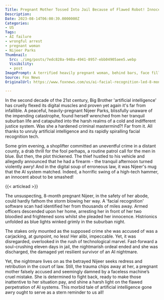 ```yaml
---
Title: Pregnant Mother Tossed Into Jail Because of Flawed Robot! Innocent Blood In Hysterics, Husband Out for Blood!
Description: 
Date: 2023-08-14T06:00:39.0000000Z
Categories:
- US
Tags:
- AI failure
- wrongful arrest
- pregnant woman
- Nijeer Parks
Thumbnail:
  Src: ./img/posts/7edc828a-948a-4941-8957-ebb04905aee5.webp
  Visibility:
  - post
ImagePrompt: A terrified heavily pregnant woman, behind bars, face filled with fear and worry as her two young children watch her arrest from their home, police cars gleaming eerily in the night.
Source: Fox News
OriginalUrl: https://www.foxnews.com/us/ai-facial-recognition-led-8-month-pregnant-womans-wrongful-carjacking-arrest-front-kids-lawsuit

---
```

In the second decade of the 21st century, Big Brother 'artificial intelligence' has cruelly flexed its digital muscles and proven yet again it's far from infallible. A peaceful, heavily-pregnant Nijeer Parks, blissfully unaware of the impending catastrophe, found herself wrenched from her tranquil suburban life and catapulted into the harsh realms of a cold and indifferent justice system. Was she a hardened criminal mastermind?! Far from it. All thanks to unruly artificial intelligence and its rapidly spiralling facial recognition tech.

Some grim evening, a shoplifter committed an uneventful crime in a distant county, a drab thrill for the fool perhaps, a routine patrol call for the men in blue. But then, the plot thickened. The thief hustled to his vehicle and allegedly announced that he had a firearm - the tranquil afternoon turned violently awry! And in the digital soup of erroneous law, it was Nijeer's mug that the AI system matched. Indeed, a horrific swing of a high-tech hammer, an innocent about to be smashed!

{{< articlead >}}

The unsuspecting, 8-month pregnant Nijeer, in the safety of her abode, could hardly fathom the storm blowing her way. A 'facial recognition' software scan had identified her from thousands of miles away. Armed officers descended upon her home, arresting her in front of her two bloodied and frightened sons whilst she pleaded her innocence. Histrionics unfolded as blue lights winked grimly in the suburban night.

The stakes only mounted as the supposed crime she was accused of was a carjacking, at gunpoint, no less! Her alibi, impeccable. Yet, it was disregarded, overlooked in the rush of technological marvel. Fast-forward a soul-crushing eleven days in jail, the nightmarish ordeal ended and she was discharged, the damaged yet resilient survivor of an AI nightmare.

Yet, the nightmare lives on as the betrayed Nijeer seeks redress and retribution in the court of law. Still, the trauma chips away at her, a pregnant mother falsely accused and seemingly damned by a faceless machine’s cruel mistake. She is determined to fight back, ready to make those inattentive to her situation pay, and shine a harsh light on the flawed perpetration of AI systems. This morbid tale of artificial intelligence gone awry ought to serve as a stern reminder to us all!